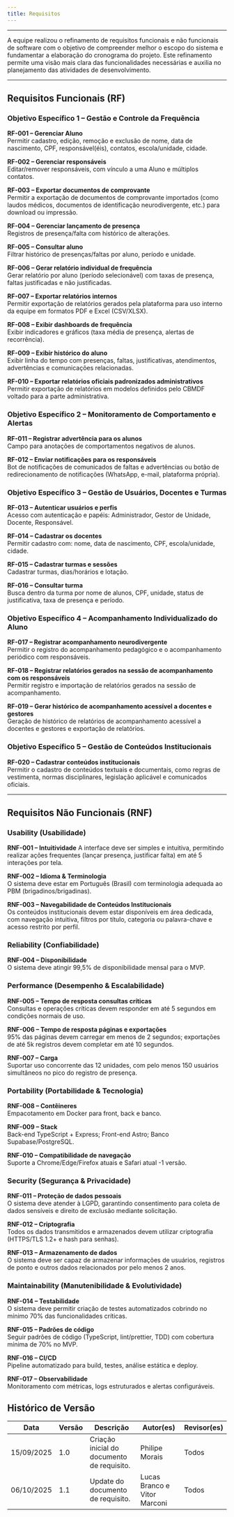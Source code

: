 ```yaml
---
title: Requisitos
---
```


---

A equipe realizou o refinamento de requisitos funcionais e não funcionais de software com o objetivo de compreender melhor o escopo do sistema e fundamentar a elaboração do cronograma do projeto. Este refinamento permite uma visão mais clara das funcionalidades necessárias e auxilia no planejamento das atividades de desenvolvimento.

---

## Requisitos Funcionais (RF)

### Objetivo Específico 1 – Gestão e Controle da Frequência

**RF-001 – Gerenciar Aluno**  
Permitir cadastro, edição, remoção e exclusão de nome, data de nascimento, CPF, responsável(éis), contatos, escola/unidade, cidade.

**RF-002 – Gerenciar responsáveis**  
Editar/remover responsáveis, com vínculo a uma Aluno e múltiplos contatos.

**RF-003 – Exportar documentos de comprovante**  
Permitir a exportação de documentos de comprovante importados (como laudos médicos, documentos de identificação neurodivergente, etc.) para download ou impressão.

**RF-004 – Gerenciar lançamento de presença**  
Registros de presença/falta com histórico de alterações.

**RF-005 – Consultar aluno**  
Filtrar histórico de presenças/faltas por aluno, período e unidade.

**RF-006 – Gerar relatório individual de frequência**  
Gerar relatório por aluno (período selecionável) com taxas de presença, faltas justificadas e não justificadas.

**RF-007 – Exportar relatórios internos**  
Permitir exportação de relatórios gerados pela plataforma para uso interno da equipe em formatos PDF e Excel (CSV/XLSX).

**RF-008 – Exibir dashboards de frequência**  
Exibir indicadores e gráficos (taxa média de presença, alertas de recorrência).

**RF-009 – Exibir histórico do aluno**  
Exibir linha do tempo com presenças, faltas, justificativas, atendimentos, advertências e comunicações relacionadas.

**RF-010 – Exportar relatórios oficiais padronizados administrativos**  
Permitir exportação de relatórios em modelos definidos pelo CBMDF voltado para a parte administrativa.

### Objetivo Específico 2 – Monitoramento de Comportamento e Alertas

**RF-011 – Registrar advertência para os alunos**  
Campo para anotações de comportamentos negativos de alunos.

**RF-012 – Enviar notificações para os responsáveis**  
Bot de notificações de comunicados de faltas e advertências ou botão de redirecionamento de notificações (WhatsApp, e-mail, plataforma própria).

### Objetivo Específico 3 – Gestão de Usuários, Docentes e Turmas

**RF-013 – Autenticar usuários e perfis**  
Acesso com autenticação e papéis: Administrador, Gestor de Unidade, Docente, Responsável.

**RF-014 – Cadastrar os docentes**  
Permitir cadastro com: nome, data de nascimento, CPF, escola/unidade, cidade.

**RF-015 – Cadastrar turmas e sessões**  
Cadastrar turmas, dias/horários e lotação.

**RF-016 – Consultar turma**  
Busca dentro da turma por nome de alunos, CPF, unidade, status de justificativa, taxa de presença e período.

### Objetivo Específico 4 – Acompanhamento Individualizado do Aluno

**RF-017 – Registrar acompanhamento neurodivergente**  
Permitir o registro do acompanhamento pedagógico e o acompanhamento periódico com responsáveis.

**RF-018 – Registrar relatórios gerados na sessão de acompanhamento com os responsáveis**  
Permitir registro e importação de relatórios gerados na sessão de acompanhamento.

**RF-019 – Gerar histórico de acompanhamento acessível a docentes e gestores**  
Geração de histórico de relatórios de acompanhamento acessível a docentes e gestores e exportação de relatórios.

### Objetivo Específico 5 – Gestão de Conteúdos Institucionais

**RF-020 – Cadastrar conteúdos institucionais**  
Permitir o cadastro de conteúdos textuais e documentais, como regras de vestimenta, normas disciplinares, legislação aplicável e comunicados oficiais.




---

## Requisitos Não Funcionais (RNF)

### Usability (Usabilidade)

**RNF-001 – Intuitividade**
A interface deve ser simples e intuitiva, permitindo realizar ações frequentes (lançar presença, justificar falta) em até 5 interações por tela.

**RNF-002 – Idioma & Terminologia**  
O sistema deve estar em Português (Brasil) com terminologia adequada ao PBM (brigadinos/brigadinas).

**RNF-003 – Navegabilidade de Conteúdos Institucionais**  
Os conteúdos institucionais devem estar disponíveis em área dedicada, com navegação intuitiva, filtros por título, categoria ou palavra-chave e acesso restrito por perfil.



### Reliability (Confiabilidade)

**RNF-004 – Disponibilidade**  
O sistema deve atingir 99,5% de disponibilidade mensal para o MVP.

### Performance (Desempenho & Escalabilidade)

**RNF-005 – Tempo de resposta consultas críticas**  
Consultas e operações críticas devem responder em até 5 segundos em condições normais de uso.

**RNF-006 – Tempo de resposta páginas e exportações**  
95% das páginas devem carregar em menos de 2 segundos; exportações de até 5k registros devem completar em até 10 segundos.

**RNF-007 – Carga**  
Suportar uso concorrente das 12 unidades, com pelo menos 150 usuários simultâneos no pico do registro de presença.



### Portability (Portabilidade & Tecnologia)

**RNF-008 – Contêineres**  
Empacotamento em Docker para front, back e banco.

**RNF-009 – Stack**  
Back-end TypeScript + Express; Front-end Astro; Banco Supabase/PostgreSQL.

**RNF-010 – Compatibilidade de navegação**  
Suporte a Chrome/Edge/Firefox atuais e Safari atual -1 versão.



### Security (Segurança & Privacidade)

**RNF-011 – Proteção de dados pessoais**  
O sistema deve atender à LGPD, garantindo consentimento para coleta de dados sensíveis e direito de exclusão mediante solicitação.

**RNF-012 – Criptografia**  
Todos os dados transmitidos e armazenados devem utilizar criptografia (HTTPS/TLS 1.2+ e hash para senhas).

**RNF-013 – Armazenamento de dados**  
O sistema deve ser capaz de armazenar informações de usuários, registros de ponto e outros dados relacionados por pelo menos 2 anos.



### Maintainability (Manutenibilidade & Evolutividade)

**RNF-014 – Testabilidade**  
O sistema deve permitir criação de testes automatizados cobrindo no mínimo 70% das funcionalidades críticas.

**RNF-015 – Padrões de código**  
Seguir padrões de código (TypeScript, lint/prettier, TDD) com cobertura mínima de 70% no MVP.

**RNF-016 – CI/CD**  
Pipeline automatizado para build, testes, análise estática e deploy.

**RNF-017 – Observabilidade**  
Monitoramento com métricas, logs estruturados e alertas configuráveis.

## Histórico de Versão

| Data | Versão | Descrição | Autor(es) | Revisor(es) |
|------|--------|-----------|-----------|-------------|
| 15/09/2025 | 1.0 | Criação inicial do documento de requisito. | Philipe Morais | Todos |
| 06/10/2025 | 1.1 | Update do documento de requisito. | Lucas Branco e Vitor Marconi | Todos |